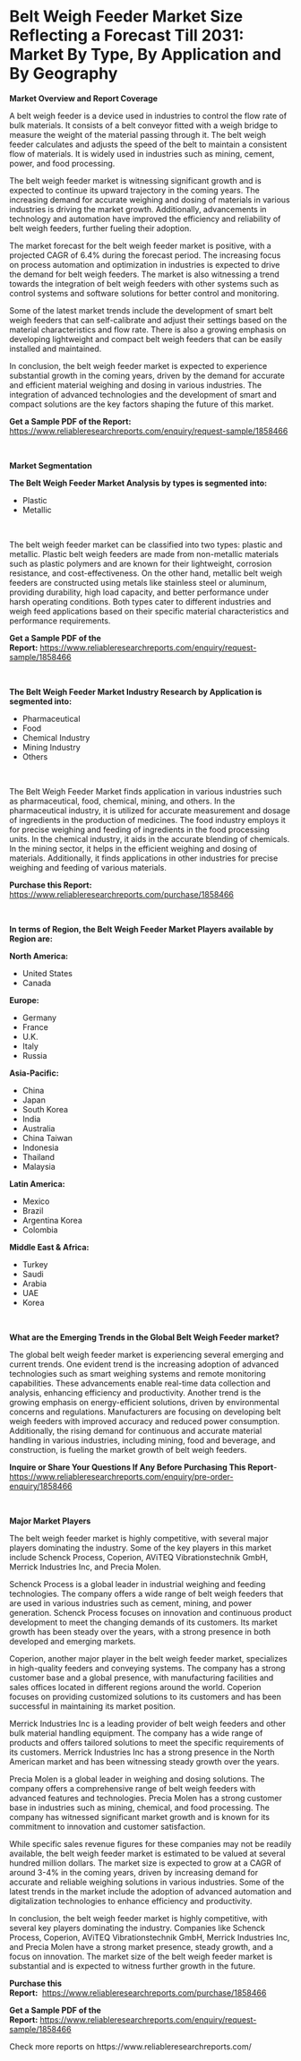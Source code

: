 <p><h1>Belt Weigh Feeder Market Size Reflecting a Forecast Till 2031: Market By Type, By Application and By Geography</h1></p><p><strong>Market Overview and Report Coverage</strong></p>
<p><p>A belt weigh feeder is a device used in industries to control the flow rate of bulk materials. It consists of a belt conveyor fitted with a weigh bridge to measure the weight of the material passing through it. The belt weigh feeder calculates and adjusts the speed of the belt to maintain a consistent flow of materials. It is widely used in industries such as mining, cement, power, and food processing.</p><p>The belt weigh feeder market is witnessing significant growth and is expected to continue its upward trajectory in the coming years. The increasing demand for accurate weighing and dosing of materials in various industries is driving the market growth. Additionally, advancements in technology and automation have improved the efficiency and reliability of belt weigh feeders, further fueling their adoption.</p><p>The market forecast for the belt weigh feeder market is positive, with a projected CAGR of 6.4% during the forecast period. The increasing focus on process automation and optimization in industries is expected to drive the demand for belt weigh feeders. The market is also witnessing a trend towards the integration of belt weigh feeders with other systems such as control systems and software solutions for better control and monitoring.</p><p>Some of the latest market trends include the development of smart belt weigh feeders that can self-calibrate and adjust their settings based on the material characteristics and flow rate. There is also a growing emphasis on developing lightweight and compact belt weigh feeders that can be easily installed and maintained.</p><p>In conclusion, the belt weigh feeder market is expected to experience substantial growth in the coming years, driven by the demand for accurate and efficient material weighing and dosing in various industries. The integration of advanced technologies and the development of smart and compact solutions are the key factors shaping the future of this market.</p></p>
<p><strong>Get a Sample PDF of the Report:</strong> <a href="https://www.reliableresearchreports.com/enquiry/request-sample/1858466">https://www.reliableresearchreports.com/enquiry/request-sample/1858466</a></p>
<p>&nbsp;</p>
<p><strong>Market Segmentation</strong></p>
<p><strong>The Belt Weigh Feeder Market Analysis by types is segmented into:</strong></p>
<p><ul><li>Plastic</li><li>Metallic</li></ul></p>
<p>&nbsp;</p>
<p><p>The belt weigh feeder market can be classified into two types: plastic and metallic. Plastic belt weigh feeders are made from non-metallic materials such as plastic polymers and are known for their lightweight, corrosion resistance, and cost-effectiveness. On the other hand, metallic belt weigh feeders are constructed using metals like stainless steel or aluminum, providing durability, high load capacity, and better performance under harsh operating conditions. Both types cater to different industries and weigh feed applications based on their specific material characteristics and performance requirements.</p></p>
<p><strong>Get a Sample PDF of the Report:</strong>&nbsp;<a href="https://www.reliableresearchreports.com/enquiry/request-sample/1858466">https://www.reliableresearchreports.com/enquiry/request-sample/1858466</a></p>
<p>&nbsp;</p>
<p><strong>The Belt Weigh Feeder Market Industry Research by Application is segmented into:</strong></p>
<p><ul><li>Pharmaceutical</li><li>Food</li><li>Chemical Industry</li><li>Mining Industry</li><li>Others</li></ul></p>
<p>&nbsp;</p>
<p><p>The Belt Weigh Feeder Market finds application in various industries such as pharmaceutical, food, chemical, mining, and others. In the pharmaceutical industry, it is utilized for accurate measurement and dosage of ingredients in the production of medicines. The food industry employs it for precise weighing and feeding of ingredients in the food processing units. In the chemical industry, it aids in the accurate blending of chemicals. In the mining sector, it helps in the efficient weighing and dosing of materials. Additionally, it finds applications in other industries for precise weighing and feeding of various materials.</p></p>
<p><strong>Purchase this Report:</strong>&nbsp; <a href="https://www.reliableresearchreports.com/purchase/1858466">https://www.reliableresearchreports.com/purchase/1858466</a></p>
<p>&nbsp;</p>
<p><strong>In terms of Region, the Belt Weigh Feeder Market Players available by Region are:</strong></p>
<p>
    <p> <strong> North America: </strong>
        <ul>
            <li>United States</li>
            <li>Canada</li>
        </ul>
        </p> 
    <p> <strong> Europe: </strong>
        <ul>
            <li>Germany</li>
            <li>France</li>
            <li>U.K.</li>
            <li>Italy</li>
            <li>Russia</li>
        </ul>
        </p> 
    <p> <strong> Asia-Pacific: </strong>
        <ul>
            <li>China</li>
            <li>Japan</li>
            <li>South Korea</li>
            <li>India</li>
            <li>Australia</li>
            <li>China Taiwan</li>
            <li>Indonesia</li>
            <li>Thailand</li>
            <li>Malaysia</li>
        </ul>
        </p> 
    <p> <strong> Latin America: </strong>
        <ul>
            <li>Mexico</li>
            <li>Brazil</li>
            <li>Argentina Korea</li>
            <li>Colombia</li>
        </ul>
        </p> 
    <p> <strong> Middle East & Africa: </strong>
        <ul>
            <li>Turkey</li>
            <li>Saudi</li>
            <li>Arabia</li>
            <li>UAE</li>
            <li>Korea</li>
        </ul>
    </p>
    </p>
<p>&nbsp;</p>
<p><strong>What are the Emerging Trends in the Global Belt Weigh Feeder market?</strong></p>
<p><p>The global belt weigh feeder market is experiencing several emerging and current trends. One evident trend is the increasing adoption of advanced technologies such as smart weighing systems and remote monitoring capabilities. These advancements enable real-time data collection and analysis, enhancing efficiency and productivity. Another trend is the growing emphasis on energy-efficient solutions, driven by environmental concerns and regulations. Manufacturers are focusing on developing belt weigh feeders with improved accuracy and reduced power consumption. Additionally, the rising demand for continuous and accurate material handling in various industries, including mining, food and beverage, and construction, is fueling the market growth of belt weigh feeders.</p></p>
<p><strong>Inquire or Share Your Questions If Any Before Purchasing This Report</strong>- <a href="https://www.reliableresearchreports.com/enquiry/pre-order-enquiry/1858466">https://www.reliableresearchreports.com/enquiry/pre-order-enquiry/1858466</a></p>
<p>&nbsp;</p>
<p><strong>Major Market Players</strong></p>
<p><p>The belt weigh feeder market is highly competitive, with several major players dominating the industry. Some of the key players in this market include Schenck Process, Coperion, AViTEQ Vibrationstechnik GmbH, Merrick Industries Inc, and Precia Molen.</p><p>Schenck Process is a global leader in industrial weighing and feeding technologies. The company offers a wide range of belt weigh feeders that are used in various industries such as cement, mining, and power generation. Schenck Process focuses on innovation and continuous product development to meet the changing demands of its customers. Its market growth has been steady over the years, with a strong presence in both developed and emerging markets.</p><p>Coperion, another major player in the belt weigh feeder market, specializes in high-quality feeders and conveying systems. The company has a strong customer base and a global presence, with manufacturing facilities and sales offices located in different regions around the world. Coperion focuses on providing customized solutions to its customers and has been successful in maintaining its market position.</p><p>Merrick Industries Inc is a leading provider of belt weigh feeders and other bulk material handling equipment. The company has a wide range of products and offers tailored solutions to meet the specific requirements of its customers. Merrick Industries Inc has a strong presence in the North American market and has been witnessing steady growth over the years.</p><p>Precia Molen is a global leader in weighing and dosing solutions. The company offers a comprehensive range of belt weigh feeders with advanced features and technologies. Precia Molen has a strong customer base in industries such as mining, chemical, and food processing. The company has witnessed significant market growth and is known for its commitment to innovation and customer satisfaction.</p><p>While specific sales revenue figures for these companies may not be readily available, the belt weigh feeder market is estimated to be valued at several hundred million dollars. The market size is expected to grow at a CAGR of around 3-4% in the coming years, driven by increasing demand for accurate and reliable weighing solutions in various industries. Some of the latest trends in the market include the adoption of advanced automation and digitalization technologies to enhance efficiency and productivity.</p><p>In conclusion, the belt weigh feeder market is highly competitive, with several key players dominating the industry. Companies like Schenck Process, Coperion, AViTEQ Vibrationstechnik GmbH, Merrick Industries Inc, and Precia Molen have a strong market presence, steady growth, and a focus on innovation. The market size of the belt weigh feeder market is substantial and is expected to witness further growth in the future.</p></p>
<p><strong>Purchase this Report:</strong>&nbsp;&nbsp;<a href="https://www.reliableresearchreports.com/purchase/1858466">https://www.reliableresearchreports.com/purchase/1858466</a></p>
<p></p>
<p><strong>Get a Sample PDF of the Report:</strong>&nbsp;<a href="https://www.reliableresearchreports.com/enquiry/request-sample/1858466">https://www.reliableresearchreports.com/enquiry/request-sample/1858466</a></p>
<p>Check more reports on https://www.reliableresearchreports.com/</p>